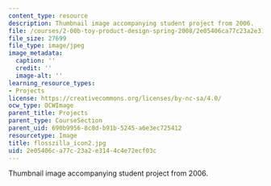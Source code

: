 ```yaml
---
content_type: resource
description: Thumbnail image accompanying student project from 2006.
file: /courses/2-00b-toy-product-design-spring-2008/2e05406ca77c23a2e3144c4e72ecf03c_flosszilla_icon2.jpg
file_size: 27699
file_type: image/jpeg
image_metadata:
  caption: ''
  credit: ''
  image-alt: ''
learning_resource_types:
- Projects
license: https://creativecommons.org/licenses/by-nc-sa/4.0/
ocw_type: OCWImage
parent_title: Projects
parent_type: CourseSection
parent_uid: 690b9956-8c8d-b91b-5245-a6e3ec725412
resourcetype: Image
title: flosszilla_icon2.jpg
uid: 2e05406c-a77c-23a2-e314-4c4e72ecf03c
---
```

Thumbnail image accompanying student project from 2006.